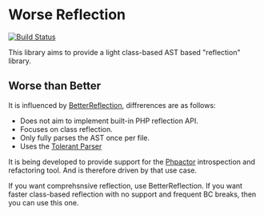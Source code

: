 Worse Reflection
==================

[![Build Status](https://travis-ci.org/dantleech/worse-reflection.svg?branch=master)](https://travis-ci.org/dantleech/worse-reflection)

This library aims to provide a light class-based AST based "reflection" library.

## Worse than Better

It is influenced by [BetterReflection](https://github.com/Roave/BetterReflection), diffrerences are as follows:

- Does not aim to implement built-in PHP reflection API.
- Focuses on class reflection.
- Only fully parses the AST once per file.
- Uses the [Tolerant Parser](https://github.com/Microsoft/tolerant-php-parser)

It is being developed to provide support for the
[Phpactor](https://github.com/dantleech/phpactor) introspection and
refactoring tool. And is therefore driven by that use case.

If you want comprehsnsive reflection, use BetterReflection. If you want faster
class-based reflection with no support and frequent BC breaks, then you can
use this one.
